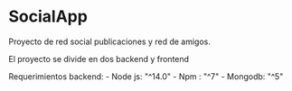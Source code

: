 # SocialApp
Proyecto de red social publicaciones y red de amigos.

El proyecto se divide en dos backend y frontend

Requerimientos backend:
    - Node js: "^14.0"
    - Npm : "^7"
    - Mongodb: "^5"